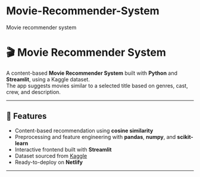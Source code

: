 # Movie-Recommender-System
Movie recommender system
# 🎬 Movie Recommender System

A content-based **Movie Recommender System** built with **Python** and **Streamlit**, using a Kaggle dataset.  
The app suggests movies similar to a selected title based on genres, cast, crew, and description.  


---

## 📌 Features
- Content-based recommendation using **cosine similarity**
- Preprocessing and feature engineering with **pandas**, **numpy**, and **scikit-learn**
- Interactive frontend built with **Streamlit**
- Dataset sourced from [Kaggle](https://www.kaggle.com/)
- Ready-to-deploy on **Netlify** 

---
